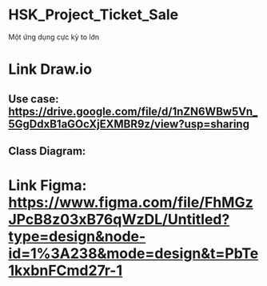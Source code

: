 # HSK_Project_Ticket_Sale
Một ứng dụng cực kỳ to lớn

# Link Draw.io
## Use case: https://drive.google.com/file/d/1nZN6WBw5Vn_5GgDdxB1aGOcXjEXMBR9z/view?usp=sharing

## Class Diagram:  

# Link Figma: https://www.figma.com/file/FhMGzJPcB8z03xB76qWzDL/Untitled?type=design&node-id=1%3A238&mode=design&t=PbTe1kxbnFCmd27r-1
